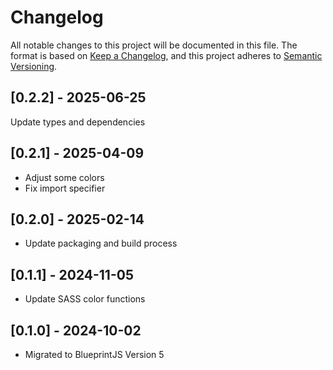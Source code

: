 # Changelog

All notable changes to this project will be documented in this file. The format
is based on [Keep a Changelog](https://keepachangelog.com/en/1.0.0/), and this
project adheres to [Semantic Versioning](https://semver.org/spec/v2.0.0.html).

## [0.2.2] - 2025-06-25

Update types and dependencies

## [0.2.1] - 2025-04-09

- Adjust some colors
- Fix import specifier

## [0.2.0] - 2025-02-14

- Update packaging and build process

## [0.1.1] - 2024-11-05

- Update SASS color functions

## [0.1.0] - 2024-10-02

- Migrated to BlueprintJS Version 5
